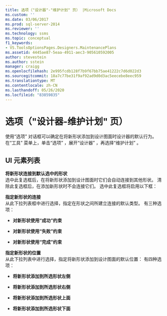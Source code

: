 ```yaml
---
title: 选项（"设计器"-"维护计划" 页） |Microsoft Docs
ms.custom: ''
ms.date: 03/06/2017
ms.prod: sql-server-2014
ms.reviewer: ''
ms.technology: ssms
ms.topic: conceptual
f1_keywords:
- VS.ToolsOptionsPages.Designers.MaintenancePlans
ms.assetid: 4445ae87-5eaa-4911-aec3-905610592005
author: stevestein
ms.author: sstein
manager: craigg
ms.openlocfilehash: 2e995fcdb128f7b9f67bb75ae41222c7d6d022d3
ms.sourcegitcommit: 18a7c77be31f9af92ad9d0d3ac5eecebe8eec959
ms.translationtype: MT
ms.contentlocale: zh-CN
ms.lasthandoff: 05/26/2020
ms.locfileid: "83859835"
---
```

# <a name="options-designers-maintenance-plans-page"></a>选项（"设计器-维护计划" 页）
  使用“选项”  对话框可以确定在将新形状添加到设计图面时设计器的默认行为。 在“工具”  菜单上，单击“选项”  ，展开“设计器”  ，再选择“维护计划”  。  
  
## <a name="ui-element-list"></a>UI 元素列表  
 **将新形状连接到默认选中的形状**  
 选中此复选框后，在将新形状添加到设计图面时它们会自动连接到其他形状。 清除此复选框后，在添加新形状时不会连接它们。 选中此复选框将启用以下框：  
  
 **指定新形状的连接**  
 从此下拉列表框中进行选择，指定在形状之间所建立连接的默认类型。 有三种选项：  
  
-   **对新形状使用“成功”约束**  
  
-   **对新形状使用“失败”约束**  
  
-   **对新形状使用“完成”约束**  
  
 **指定新形状的位置**  
 从此下拉列表中进行选择，指定将新形状添加到设计图面的默认位置： 有四种选项：  
  
-   **将新形状添加到所选形状左侧**  
  
-   **将新形状添加到所选形状右侧**  
  
-   **将新形状添加到所选形状上面**  
  
-   **将新形状添加到所选形状下面**  
  
  
